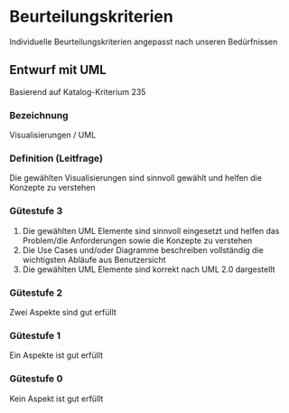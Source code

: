# Beurteilungskriterien

Individuelle Beurteilungskriterien angepasst nach unseren Bedürfnissen

## Entwurf mit UML

Basierend auf Katalog-Kriterium 235

### Bezeichnung
Visualisierungen / UML

### Definition (Leitfrage)
Die gewählten Visualisierungen sind sinnvoll gewählt und helfen die Konzepte zu verstehen

### Gütestufe 3
1. Die gewählten UML Elemente sind sinnvoll eingesetzt und helfen das Problem/die Anforderungen sowie die Konzepte zu verstehen
2. Die Use Cases und/oder Diagramme beschreiben vollständig die wichtigsten Abläufe aus Benutzersicht
3. Die gewählten UML Elemente sind korrekt nach UML 2.0 dargestellt

### Gütestufe 2
Zwei Aspekte sind gut erfüllt

### Gütestufe 1
Ein Aspekte ist gut erfüllt

### Gütestufe 0
Kein Aspekt ist gut erfüllt
